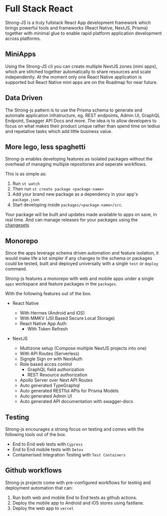 # Full Stack React

Strong-JS is a truly fullstack React App development framework which brings powerful tools and frameworks (React Native, NextJS, Prisma) together with minimal glue to enable rapid platform application development across platforms.

## MiniApps

Using the Strong-JS cli you can create multiple NextJS zones (mini apps), which are stitched together automatically to share resources and scale independently. At the moment only one React Native application is supported but React Native mini apps are on the Roadmap for near future.  

## Data Driven

The Strong-js pattern is to use the Prisma schema to generate and automate application infratructure, eg. REST endpoints, Admin UI, GraphQL Endpoint, Swagger API Docs and more.
The idea is to allow developers to focus on what makes their product unique rather than spend time on tedius and repetative tasks which add little business value.

## More lego, less spaghetti

Strong-js enables developing features as isolated packages without the overhead of managing multiple repositories and seperate workflows.

This is as simple as:

1. Run `st watch`
2. Then run `st create package <package-name>`
3. Add your brand new package as a dependency in your app's `package.json`
4. Start developing inside `packages/<package-name>/src`.

Your package will be built and updates made available to apps on save, in real time. And can manage releases for your packages using the [changesets](https://github.com/atlassian/changesets)

## Monorepo

Since the apps leverage schema driven automation and feature isolation, it would make life a lot simpler if any changes to the schema or packages could be tested, built and deployed universally with a single `test` or `deploy` command.

Strong-js features a monorepo with web and mobile apps under a single `apps` workspace and feature packages in the `packages`.

With the following features out of the box.

- React Native

  - With Hermes (Android and iOS)
  - With MMKV (JSI Based Secure Local Storage)
  - React Native App Auth
    - With Token Refresh

- NextJS
  - Multizone setup (Compose multiple NextJS projects into one)
  - With API Routes (Serverless)
  - Signgle Sign on with NextAuth
  - Role based acces control
    - GraphQL field authorization
    - REST Resource authorization
  - Apollo Server over Next API Routes
  - Auto generated TypeGraphql
  - Auto generated RESTful APIs for Prisma Models
  - Auto generated Admin UI
  - Auto generated API documentation with swagger-docs

## Testing

Strong-js encourages a strong focus on testing and comes with the following tools out of the box.

- End to End web tests with `Cypress`
- End to End mobile tests with `Detox`
- Containerised Integration Testing with `Test Containers`

## Github workflows

Strong-js projects come with pre-configured workflows for testing and deployment automation that can:

1. Run both web and mobile End to End tests as github actions.
2. Deploy the mobile app to Android and iOS stores using fastlane.
3. Deploy the web app to `vercel`
